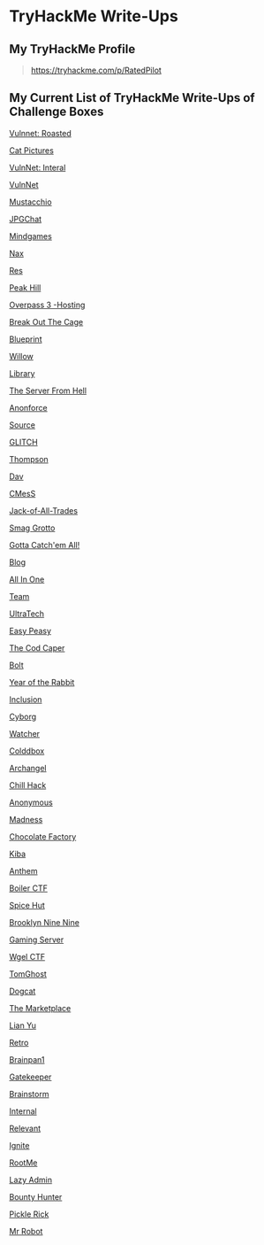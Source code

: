 # TryHackMe Write-Ups

## My TryHackMe Profile
>https://tryhackme.com/p/RatedPilot  

## My Current List of TryHackMe Write-Ups of Challenge Boxes

[Vulnnet: Roasted][65]

[Cat Pictures][64]

[VulnNet: Interal][1]

[VulnNet][2]

[Mustacchio][3]

[JPGChat][4]

[Mindgames][5]

[Nax][6]

[Res][7]

[Peak Hill][8]

[Overpass 3 -Hosting][9]

[Break Out The Cage][10]

[Blueprint][11]

[Willow][12]

[Library][13]

[The Server From Hell][14]

[Anonforce][15]

[Source][16]

[GLITCH][17]

[Thompson][18]

[Dav][19]

[CMesS][20]

[Jack-of-All-Trades][21]

[Smag Grotto][22]

[Gotta Catch'em All!][23]

[Blog][24]

[All In One][25]

[Team][26]

[UltraTech][27]

[Easy Peasy][28]

[The Cod Caper][29]

[Bolt][30]

[Year of the Rabbit][31]

[Inclusion][32]

[Cyborg][33]

[Watcher][34]

[Colddbox][35]

[Archangel][36]

[Chill Hack][37]

[Anonymous][38]

[Madness][39]

[Chocolate Factory][40]

[Kiba][41]

[Anthem][42]

[Boiler CTF][43]

[Spice Hut][44]

[Brooklyn Nine Nine][45]

[Gaming Server][46]

[Wgel CTF][47]

[TomGhost][48]

[Dogcat][49]

[The Marketplace][50]

[Lian Yu][51]

[Retro][52]

[Brainpan1][53]

[Gatekeeper][54]

[Brainstorm][55]

[Internal][56]

[Relevant][57]

[Ignite][58]

[RootMe][59]

[Lazy Admin][60]

[Bounty Hunter][61]

[Pickle Rick][62]

[Mr Robot][63]

[1]: https://www.notion.so/VulnNet-Internal-30bd1ef9c5b44b91819825d223e52901
[2]: https://www.notion.so/VulnNet-868a5dc96625459e89154092d840ba3e
[3]: https://www.notion.so/Mustacchio-db6808eaae9540d1998d279f407b953d
[4]: https://www.notion.so/JPGChat-70fdb0f2f8344cc5a7dafebf9e75b49d
[5]: https://www.notion.so/Mindgames-2424485120a545579377b774cd97887f
[6]: https://www.notion.so/Nax-8ca0f2200d3d48fd8184f666089741af
[7]: https://www.notion.so/Res-3d30135221014aa09dbfbcb1322f79e1
[8]: https://www.notion.so/Peak-Hill-0285e71d65ee4c87ad56d269f18af001
[9]: https://www.notion.so/Overpass-3-Hosting-619dc83bf0cc478c8f9dfda8bb598fb5
[10]: https://www.notion.so/Break-Out-The-Cage-ef712d9f2e734d278a391c2ed24e3428
[11]: https://www.notion.so/Blueprint-a5f9d2bafaaf45959c7da5b17b4828af
[12]: https://www.notion.so/Willow-b99ddb9468364e2fa041fb47f6ec5d85
[13]: https://www.notion.so/Library-fac14cb4007048d8ba79563b3f3deb05
[14]: https://www.notion.so/The-Server-From-Hell-0dcb99203c9444229ea8c04debf770c5
[15]: https://www.notion.so/Anonforce-efdebe82f3284fbf896a9ddbc244850e
[16]: https://www.notion.so/Source-522356ff798b481c92bec1d1f9a6529e
[17]: https://www.notion.so/GLITCH-e82f0b57c2f242e9afd7eeeee4e4413f
[18]: https://www.notion.so/Thompson-d039acbdf1df49d88a0ec1d29ec7c887
[19]: https://www.notion.so/Dav-df7350bf9d38407594335eb85b9cdf3e
[20]: https://www.notion.so/CMesS-a00abac4a3a14a479048233f7e43a9b6
[21]: https://www.notion.so/Jack-of-All-Trades-43edbe6660244358b19cc37afea45113
[22]: https://www.notion.so/Smag-Grotto-d91a395ae5d24953802ecd30c2ad75b9
[23]: https://www.notion.so/Gotta-Catch-em-All-8a5ce411cb1449989f99e435ac3531ef
[24]: https://www.notion.so/Blog-472790879bab44fe9440350d19c65a6a
[25]: https://www.notion.so/All-In-One-b7876540698049d6bd580c19e82f9b42
[26]: https://www.notion.so/Team-fb509e45c9994128b4172f760e3c85f8
[27]: https://www.notion.so/UltraTech-c1ca0b2f3b784a7db106a515d566b884
[28]: https://www.notion.so/Easy-Peasy-d026009b835b4fcab6210cc8a093fd3d
[29]: https://www.notion.so/The-Cod-Caper-90db3d6e645d4c27b9ffeb86cf10ba7d
[30]: https://www.notion.so/Bolt-d98b6788803e41cf819c5b4d6db6e88a
[31]: https://www.notion.so/Year-of-the-Rabbit-fb2e10f96ae64823883b98f9bf7842b8
[32]: https://www.notion.so/Inclusion-ccd17455b078464b82aa9923f1d35b9f
[33]: https://www.notion.so/Cyborg-121e56a5cd114298b5f261fe19e8d682
[34]: https://www.notion.so/Watcher-d1b15b672cde416d871f572eb64df9cb
[35]: https://www.notion.so/Colddbox-a949d208d7cc4c2a8730237596d5bdc8
[36]: https://www.notion.so/Archangel-ea9fc162cda9474f8e53ae86f790f425
[37]: https://www.notion.so/Chill-Hack-fd6d4974b03245d9ad4d64c11cd21d2f
[38]: https://www.notion.so/Anonymous-4eda9cb6a2404517a175d24559f60fb9
[39]: https://www.notion.so/Madness-ed1daf0123ef4878ba65a03296bc3453
[40]: https://www.notion.so/Chocolate-Factory-a2e13db35dae4889b19e06520f996468
[41]: https://www.notion.so/Kiba-34ebde359ea749b0b0a0cf658f9c2e0f
[42]: https://www.notion.so/Anthem-abcbbaf36017410195740b023cb39689
[43]: https://www.notion.so/Boiler-CTF-f21d88b917e241a7b1055c5ff57d22c6
[44]: https://www.notion.so/Spice-Hut-0d150710f7bf4b129a280fb785b09ca3
[45]: https://www.notion.so/Brooklyn-Nine-Nine-d184a21ed74445668edfdd5a06b16e49
[46]: https://www.notion.so/GamingServer-8c80912029244fbb9ac3a071daa99982
[47]: https://www.notion.so/Wgel-CTF-bda04bc73a164dbab46cc89955967fcc
[48]: https://www.notion.so/Tomghost-64fb41d75501412392f18637450011f4
[49]: https://www.notion.so/Dogcat-6817cd10798b47b5975f8397618423de
[50]: https://www.notion.so/The-Marketplace-5d12f389aafe456e92d65cdcd6e69165
[51]: https://www.notion.so/Lian_Yu-979010d2764c437d8975c743cc9fb5e3
[52]: https://www.notion.so/Retro-d761cdefd74a430d82fd748d3d1286b8
[53]: https://www.notion.so/Brainpan1-e08f9e696182431eb00196b2f640a426
[54]: https://www.notion.so/Gatekeeper-4b1c0bae130945a6add95f7e3a100d98
[55]: https://www.notion.so/Brainstorm-317a110a3cf04759bae0fbac474bd72f
[56]: https://www.notion.so/Internal-ea4ad186ed194fcb918aec217118dff7
[57]: https://www.notion.so/Relevant-bc3db9639cea4234a96af6027818a7a1
[58]: https://www.notion.so/Ignite-c9a644653e864dd687069482f73503da
[59]: https://www.notion.so/RootMe-7312739eac2a4905a6f49834804ada3f
[60]: https://www.notion.so/Lazy-Admin-4b3607f15461493bbd2bff82354f68bb
[61]: https://www.notion.so/Bounty-Hunter-682275d3f5674d6dac796c611a1a7a9e
[62]: https://www.notion.so/Pickle-Rick-f29b9bef139c4c89bb5ef95183e1f1ac
[63]: https://www.notion.so/Mr-Robot-71d6b2b50b8d479eab77ed3823808622
[64]: https://clayton-galy.notion.site/Cat-Pictures-d627527484904f14952e18059338359e
[65]: https://clayton-galy.notion.site/VulnNet-Roasted-6042f02a9ef54296a70e8a65c084415a
